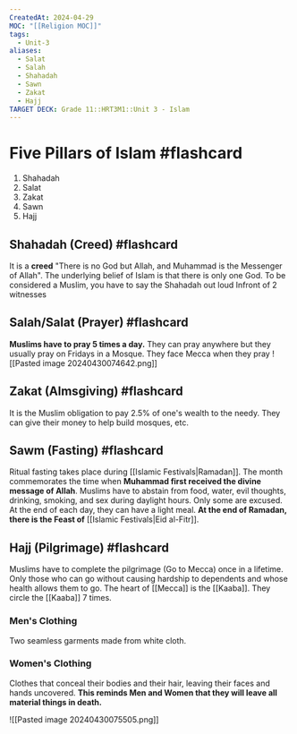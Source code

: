```yaml
---
CreatedAt: 2024-04-29
MOC: "[[Religion MOC]]"
tags:
  - Unit-3
aliases:
  - Salat
  - Salah
  - Shahadah
  - Sawn
  - Zakat
  - Hajj
TARGET DECK: Grade 11::HRT3M1::Unit 3 - Islam
---
```


# Five Pillars of Islam #flashcard 
1. Shahadah
2. Salat
3. Zakat
4. Sawn
5. Hajj
<!--ID: 1718379550456-->


## Shahadah (Creed) #flashcard 
It is a **creed** "There is no God but Allah, and Muhammad is the Messenger of Allah". The underlying belief of Islam is that there is only one God.
To be considered a Muslim, you have to say the Shahadah out loud Infront of 2 witnesses
<!--ID: 1718379550466-->


## Salah/Salat (Prayer) #flashcard 
**Muslims have to pray 5 times a day.** They can pray anywhere but they usually pray on Fridays in a Mosque. They face Mecca when they pray
![[Pasted image 20240430074642.png]]
<!--ID: 1718379550476-->


## Zakat (Almsgiving) #flashcard 
It is the Muslim obligation to pay 2.5% of one's wealth to the needy. They can give their money to help build mosques, etc.
<!--ID: 1718379550485-->


## Sawm (Fasting) #flashcard 
Ritual fasting takes place during [[Islamic Festivals|Ramadan]]. The month commemorates the time when **Muhammad first received the divine message of Allah**. Muslims have to abstain from food, water, evil thoughts, drinking, smoking, and sex during daylight hours. Only some are excused. At the end of each day, they can have a light meal. 
**At the end of Ramadan, there is the Feast of** [[Islamic Festivals|Eid al-Fitr]].
<!--ID: 1718379550495-->


## Hajj (Pilgrimage) #flashcard 
 Muslims have to complete the pilgrimage (Go to Mecca) once in a lifetime. Only those who can go without causing hardship to dependents and whose health allows them to go. The heart of [[Mecca]] is the [[Kaaba]]. They circle the [[Kaaba]] 7 times. 
 
### Men's Clothing
Two seamless garments made from white cloth.
### Women's Clothing
Clothes that conceal their bodies and their hair, leaving their faces and hands uncovered. 
**This reminds Men and Women that they will leave all material things in death.**
<!--ID: 1718379550505-->


![[Pasted image 20240430075505.png]]